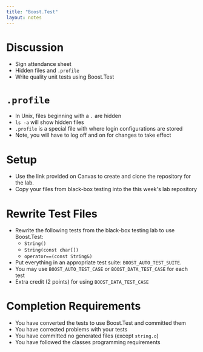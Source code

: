 ```yaml
---
title: "Boost.Test"
layout: notes
---
```


# Discussion
* Sign attendance sheet
* Hidden files and `.profile`
* Write quality unit tests using Boost.Test

# `.profile`
* In Unix, files beginning with a `.` are hidden
* `ls -a` will show hidden files
* `.profile` is a special file with where login configurations are stored
* Note, you will have to log off and on for changes to take effect

# Setup
* Use the link provided on Canvas to create and clone the repository for the lab.
* Copy your files from black-box testing into the this week's lab repository

# Rewrite Test Files
* Rewrite the following tests from the black-box testing lab to use Boost.Test:
	* `String()`
	* `String(const char[])`
	* `operator==(const String&)`
* Put everything in an appropriate test suite: `BOOST_AUTO_TEST_SUITE`.
* You may use `BOOST_AUTO_TEST_CASE` or `BOOST_DATA_TEST_CASE` for each test
* Extra credit (2 points) for using `BOOST_DATA_TEST_CASE`

# Completion Requirements
* You have converted the tests to use Boost.Test and committed them
* You have corrected problems with your tests 
* You have committed no generated files (except `string.o`)
* You have followed the classes programming requirements
